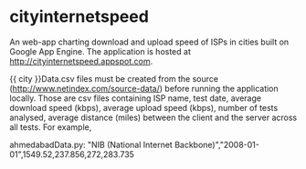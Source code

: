 cityinternetspeed
=================

An web-app charting download and upload speed of ISPs in cities built on Google App Engine. The application is hosted at http://cityinternetspeed.appspot.com.

{{ city }}Data.csv files must be created from the source (http://www.netindex.com/source-data/) before running the application locally. Those are csv files containing ISP name, test date, average download speed (kbps), average upload speed (kbps), number of tests analysed, average distance (miles) between the client and the server across all tests. For example,

ahmedabadData.py:
"NIB (National Internet Backbone)","2008-01-01",1549.52,237.856,272,283.735

